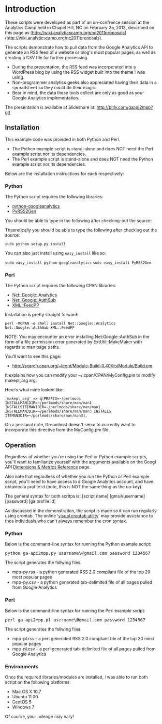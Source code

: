 Introduction
============

These scripts were developed as part of an un-confrence session at the Analytics Camp held in
Chapel Hill, NC on February 25, 2012, described on this page as [http://wiki.analyticscamp.org/nc2011proposals](http://wiki.analyticscamp.org/nc2011proposals).

The scripts demonstrate how to pull data from the Google Analytics API to generate an RSS feed
of a website or blog's most popular pages, as well as creating a CSV file for further processing.

* During the presentation, the RSS feed was incorporated into a WordPress blog by using the RSS widget built into the theme I was using.
* Non-programmer analytics geeks also appreciated having their data in a spreadsheet so they could
do their magic.
* Bear in mind, the data these tools collect are only as good as your Google Analytics implementation.

The presentation is available at Slideshare at: http://bitly.com/gaapi2mpp?git

## Installation ##
This example code was provided in both Python and Perl.

* The Python example script is stand-alone and does NOT need the Perl example script nor its dependencies.
* The Perl example script is stand-alone and does NOT need the Python example script nor its dependencies.

Below are the installation instructions for each respectively:

### Python ###

The Python script requires the following libraries:

* [python-googleanalytics](https://github.com/clintecker/python-googleanalytics)
* [PyRSS2Gen](http://www.dalkescientific.com/Python/PyRSS2Gen.html)

You should be able to type in the following after checking-out the source:

Theoretically you should be able to type the following after checking out the source:

`sudo python setup.py install`

You can also just install using `easy_install` like so:

`sudo easy_install python-googleanalytics`
`sudo easy_install PyRSS2Gen`


### Perl ###

The Python script requires the following CPAN libraries:

* [Net::Google::Analytics](http://search.cpan.org/dist/Net-Google-Analytics/)
* [Net::Google::AuthSub](http://search.cpan.org/~simonw/Net-Google-AuthSub-0.5/lib/Net/Google/AuthSub.pm)
* [XML::FeedPP](http://search.cpan.org/~kawasaki/XML-FeedPP-0.43/lib/XML/FeedPP.pm)

Installation is pretty straight forward:

`perl -MCPAN -e shell install Net::Google::Analytics Net::Google::AuthSub XML::FeedPP`

NOTE: 
You may encounter an error installing Net:Google::AuthSub in the form of a file 
permission error generated by ExtUtil::MakeMaker with regards to man page paths.

You'll want to see this page: 

* http://search.cpan.org/~leont/Module-Build-0.40/lib/Module/Build.pm
	
It explains how you can modify your ~/.cpan/CPAN/MyConfig.pm to modify makepl_arg arg.

Here's what mine looked like:

  `'makepl_arg' => q[PREFIX=~/perlmods INSTALLMAN1DIR=~/perlmods/share/man/man1 INSTALLSITEMAN1DIR=~/perlmods/share/man/man1 INSTALLMAN3DIR=~/perlmods/share/man/man3 INSTALLS
ITEMAN3DIR=~/perlmods/share/man/man3],`

On a personal note, Dreamhost doesn't seem to currently want to incorporate this directive from the MyConfig.pm file.


## Operation ##

Regardless of whether you're using the Perl or Python example scripts, you'll want to familiarize 
yourself with the arguments available on the Googl API 
[Dimensions & Metrics Reference](http://code.google.com/apis/analytics/docs/gdata/dimsmets/dimsmets.html) page.

Also note that regardless of whether you run the Python or Perl example script, you'll need
to have access to a Google Analytics account, and have obtained a profile id 
(note, this is NOT the same thing as the ua-key).

The general syntax for both scritps is:
[script name] [gmail/username] [password] [ga profile id]

As discussed in the demonstration, the script is made so it can run regularly using crontab. 
The online '[visual crontab utility](http://www.corntab.com/pages/crontab-gui)' may provide assistance to 
thos individuals who can't always remember the cron syntax.

### Python ###

Below is the command-line syntax for running the Python example script:
<pre>
python ga-api2mpp.py username\@gmail.com password 1234567
</pre>

The script generates the follwing files:
* mpp-py.rss - a python generated RSS 2.0 compliant file of the top 20 most popular pages
* mpp-py.csv - a python generated tab-delimited file of all pages pulled from Google Analytics

### Perl ###

Below is the command-line syntax for running the Perl example script:
<pre>
perl ga-api2mpp.pl username\@gmail.com password 1234567
</pre>

The script generates the follwing files:

* mpp-pl.rss - a perl generated RSS 2.0 compliant file of the top 20 most popular pages
* mpp-pl.csv - a perl generated tab-delimited file of all pages pulled from Google Analytics


### Environments ###

Once the required libraries/modules are installed, I was able to run both script on the following platforms:

* Mac OS X 10.7
* Ubuntu 11.00
* CentOS 5
* Windows 7

Of course, your mileage may vary!

